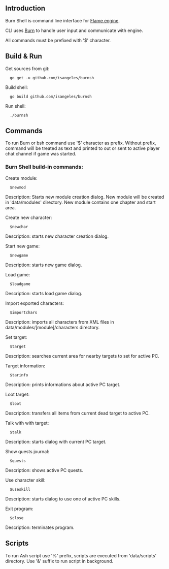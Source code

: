## Introduction
  Burn Shell is command line interface for [Flame engine](https://github.com/isangeles/flame).

  CLI uses [Burn](https://github.com/Isangeles/burn) to handle user input and communicate with engine.
  
  All commands must be prefixed with '$' character.

## Build & Run
Get sources from git:
```
  go get -u github.com/isangeles/burnsh
```
Build shell:
```
  go build github.com/isangeles/burnsh
```
Run shell:
```
  ./burnsh
```
  
## Commands
To run Burn or bsh command use '$' character as prefix.
Without prefix, command will be treated as text and printed to out or sent to active player
chat channel if game was started.

### Burn Shell build-in commands:

Create module:
```
  $newmod
```
Description: Starts new module creation dialog. New module will be created in 'data/modules' directory. New module contains one chapter and start area.

Create new character:
```
  $newchar
```
Description: starts new character creation dialog.

Start new game:
```
  $newgame
```
Description: starts new game dialog.

Load game:
```
  $loadgame
```
Description: starts load game dialog.

Import exported characters:
```
  $importchars
```
Description: imports all characters from XML files in
data/modules/[module]/characters directory.

Set target:
```
  $target
```
Description: searches current area for nearby targets to set for active PC.

Target information:
```
  $tarinfo
```
Description: prints informations about active PC target.

Loot target:
```
  $loot
```
Description: transfers all items from current dead target to active PC.

Talk with with target:
```
  $talk
```
Description: starts dialog with current PC target.

Show quests journal:
```
  $quests
```
Description: shows active PC quests.

Use character skill:
```
  $useskill
```
Description: starts dialog to use one of active PC skills.

Exit program:
```
  $close
```
Description: terminates program.

## Scripts
To run Ash script use '%' prefix, scripts are executed from 'data/scripts' directory.
Use '&' suffix to run script in background.
